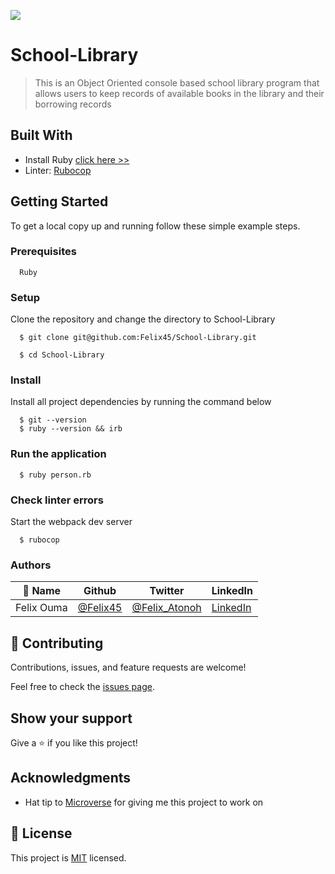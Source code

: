 ![](https://img.shields.io/badge/Microverse-blueviolet)

# School-Library

> This is an Object Oriented console based school library program that allows users to keep records of available books in the library and their borrowing records


## Built With

- Install Ruby [click here >>](https://linuxtut.com/install-ruby-on-ubuntu-20.04-with-rbenv-e419f/)
- Linter: [Rubocop](https://rubocop.org/)

## Getting Started

To get a local copy up and running follow these simple example steps.

### Prerequisites
```
  Ruby 

```
### Setup
Clone the repository and change the directory to School-Library

``` 
  $ git clone git@github.com:Felix45/School-Library.git

  $ cd School-Library

```

### Install
Install all project dependencies by running the command below
 
``` 
  $ git --version
  $ ruby --version && irb
```

### Run the application
```
  $ ruby person.rb
```
### Check linter errors
Start the webpack dev server
``` 
  $ rubocop
```


### Authors

| 👤 Name | Github | Twitter | LinkedIn |
|------|--------|---------|----------|
|Felix Ouma|[@Felix45](https://github.com/Felix45)|[@Felix_Atonoh](https://twitter.com/Felix_Atonoh)|[LinkedIn](https://www.linkedin.com/in/felix-ouma-639766b0/)|


## 🤝 Contributing

Contributions, issues, and feature requests are welcome!

Feel free to check the [issues page](https://github.com/felix45/School-Library/issues).

## Show your support

Give a ⭐️ if you like this project!

## Acknowledgments

- Hat tip to [Microverse](https://bit.ly/MicroverseTN) for giving me this project to work on

## 📝 License

This project is [MIT](./MIT.md) licensed.
